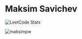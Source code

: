 # Maksim Savichev

![LeetCode Stats](https://leetcard.jacoblin.cool/maksimpw?theme=light&font=Assistant)

<img align="center" src="https://github-readme-stats.vercel.app/api/top-langs?username=maksimpw&show_icons=true&locale=en&layout=compact" alt="maksimpw" />
